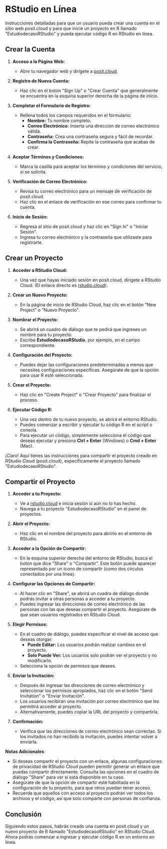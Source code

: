 # RStudio en Línea

Instrucciones detalladas para que un usuario pueda crear una cuenta en el sitio web posit.cloud y para que inicie un proyecto en R llamado "EstudiodecasoRStudio" y pueda ejecutar código R en RStudio en línea.

## Crear la Cuenta

1. **Acceso a la Página Web:**
   - Abre tu navegador web y dirígete a [posit.cloud](https://posit.cloud).

2. **Registro de Nueva Cuenta:**
   - Haz clic en el botón "Sign Up" o "Crear Cuenta" que generalmente se encuentra en la esquina superior derecha de la página de inicio.

3. **Completar el Formulario de Registro:**
   - Rellena todos los campos requeridos en el formulario:
     - **Nombre:** Tu nombre completo.
     - **Correo Electrónico:** Inserta una dirección de correo electrónico válida.
     - **Contraseña:** Crea una contraseña segura y fácil de recordar.
     - **Confirma la Contraseña:** Repite la contraseña que acabas de crear.

4. **Aceptar Términos y Condiciones:**
   - Marca la casilla para aceptar los términos y condiciones del servicio, si se solicita.

5. **Verificación de Correo Electrónico:**
   - Revisa tu correo electrónico para un mensaje de verificación de posit.cloud. 
   - Haz clic en el enlace de verificación en ese correo para confirmar tu cuenta.

6. **Inicio de Sesión:**
   - Regresa al sitio de posit.cloud y haz clic en "Sign In" o "Iniciar Sesión".
   - Ingresa tu correo electrónico y la contraseña que utilizaste para registrarte.

## Crear un Proyecto

1. **Acceder a RStudio Cloud:**
   - Una vez que hayas iniciado sesión en posit.cloud, dirígete a RStudio Cloud. (El enlace directo es [rstudio.cloud](https://rstudio.cloud)).

2. **Crear un Nuevo Proyecto:**
   - En la página de inicio de RStudio Cloud, haz clic en el botón "New Project" o "Nuevo Proyecto".

3. **Nombrar el Proyecto:**
   - Se abrirá un cuadro de diálogo que te pedirá que ingreses un nombre para tu proyecto.
   - Escribe **EstudiodecasoRStudio**, por ejemplo, en el campo correspondiente.

4. **Configuración del Proyecto:**
   - Puedes dejar las configuraciones predeterminadas a menos que necesites configuraciones específicas. Asegúrate de que la opción para usar R esté seleccionada.

5. **Crear el Proyecto:**
   - Haz clic en "Create Project" o "Crear Proyecto" para finalizar el proceso.

6. **Ejecutar Código R:**
   - Una vez dentro de tu nuevo proyecto, se abrirá el entorno RStudio.
   - Puedes comenzar a escribir y ejecutar tu código R en el script o consola.
   - Para ejecutar un código, simplemente selecciona el código que deseas ejecutar y presiona **Ctrl + Enter** (Windows) o **Cmd + Enter** (Mac).

¡Claro! Aquí tienes las instrucciones para compartir el proyecto creado en RStudio Cloud (posit.cloud), específicamente el proyecto llamado "EstudiodecasoRStudio". 

## Compartir el Proyecto

1. **Acceder a tu Proyecto:**
   - Ve a [rstudio.cloud](https://rstudio.cloud) e inicia sesión si aún no lo has hecho.
   - Navega a tu proyecto "EstudiodecasoRStudio" en el panel de proyectos.

2. **Abrir el Proyecto:**
   - Haz clic en el nombre del proyecto para abrirlo en el entorno de RStudio.

3. **Acceder a la Opción de Compartir:**
   - En la esquina superior derecha del entorno de RStudio, busca el botón que dice "Share" o "Compartir". Este botón puede aparecer representado por un ícono de compartir (como dos círculos conectados por una línea).
   
4. **Configurar las Opciones de Compartir:**
   - Al hacer clic en "Share", se abrirá un cuadro de diálogo donde podrás invitar a otras personas a acceder a tu proyecto.
   - Puedes ingresar las direcciones de correo electrónico de las personas con las que deseas compartir el proyecto. Asegúrate de que sean usuarios registrados en RStudio Cloud.

5. **Elegir Permisos:**
   - En el cuadro de diálogo, puedes especificar el nivel de acceso que deseas otorgar:
     - **Puede Editar:** Los usuarios podrán realizar cambios en el proyecto.
     - **Solo Puede Ver:** Los usuarios solo podrán ver el proyecto y no modificarlo.
   - Selecciona la opción de permisos que desees.

6. **Enviar la Invitación:**
   - Después de ingresar las direcciones de correo electrónico y seleccionar los permisos apropiados, haz clic en el botón "Send Invitation" o "Enviar Invitación".
   - Los usuarios recibirán una invitación por correo electrónico que les permitirá acceder al proyecto.
   - Alternativamente, puedes copiar la URL del proyecto y compartirla.

7. **Confirmación:**
   - Verifica que las direcciones de correo electrónico sean correctas. Si los invitados no han recibido la invitación, puedes intentar volver a enviarla.

**Notas Adicionales**:
- Si deseas compartir el proyecto con un enlace, algunas configuraciones de privacidad de RStudio Cloud pueden permitir generar un enlace que puedas compartir directamente. Consulta las opciones en el cuadro de diálogo "Share" para ver si está disponible en tu caso.
- Asegúrate de que la opción de compartir esté habilitada en la configuración de tu proyecto, para que otros puedan tener acceso.
- Recuerda que aquellos con acceso al proyecto podrán ver todos los archivos y el código, así que solo comparte con personas de confianza.

## Conclusión
Siguiendo estos pasos, habrás creado una cuenta en posit.cloud y un nuevo proyecto de R llamado "EstudiodecasoRStudio" en RStudio Cloud. Ahora podrás comenzar a ingresar y ejecutar código R en un entorno en línea.
